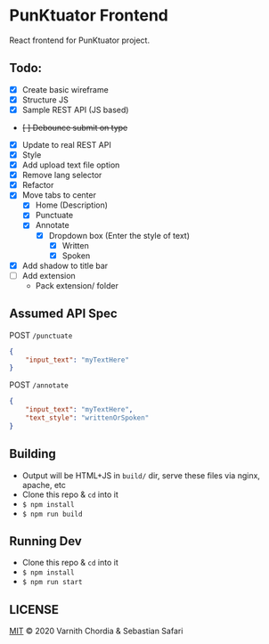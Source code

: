 # PunKtuator Frontend 

React frontend for PunKtuator project.

## Todo:
- [x] Create basic wireframe
- [x] Structure JS
- [x] Sample REST API (JS based)
- ~~[ ] Debounce submit on type~~
- [x] Update to real REST API
- [x] Style
- [x] Add upload text file option
- [x] Remove lang selector
- [x] Refactor
- [x] Move tabs to center
  - [x] Home (Description)
  - [x] Punctuate
  - [x] Annotate
    - [x] Dropdown box (Enter the style of text)
      - [x] Written
      - [x] Spoken
- [x] Add shadow to title bar
- [ ] Add extension
  - Pack extension/ folder


## Assumed API Spec
POST `/punctuate`
```json
{
    "input_text": "myTextHere"
}
```
POST `/annotate`
```json
{
    "input_text": "myTextHere",
    "text_style": "writtenOrSpoken"
}
```

## Building
- Output will be HTML+JS in `build/` dir, serve these files via nginx, apache, etc
- Clone this repo & `cd` into it
- `$ npm install`
- `$ npm run build`

## Running Dev
- Clone this repo & `cd` into it
- `$ npm install`
- `$ npm run start`

## LICENSE
[MIT](./LICENSE) &copy; 2020 Varnith Chordia & Sebastian Safari
